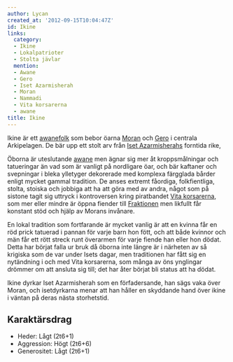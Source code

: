 ```yaml
---
author: Lycan
created_at: '2012-09-15T10:04:47Z'
id: Ikine
links:
  category:
  - Ikine
  - Lokalpatrioter
  - Stolta jävlar
  mention:
  - Awane
  - Gero
  - Iset Azarmisherah
  - Moran
  - Nammadi
  - Vita korsarerna
  - awane
title: Ikine
---
```


Ikine är ett [awanefolk] som bebor öarna [Moran] och [Gero] i centrala Arkipelagen. De bär upp ett
stolt arv från [Iset Azarmisherahs] forntida rike,

Öborna är uteslutande [awane] men ägnar sig mer åt kroppsmålningar och tatueringar än vad som är
vanligt på nordligare öar, och bär kaftaner och svepningar i bleka ylletyger dekorerade med komplexa
färgglada bårder enligt mycket gammal tradition. De anses extremt fåordiga, folkfientliga, stolta,
stoiska och jobbiga att ha att göra med av andra, något som på sistone tagit sig uttryck i
kontroversen kring piratbandet [Vita korsarerna], som mer eller mindre är öppna fiender till
[Fraktionen] men likfullt får konstant stöd och hjälp av Morans invånare.

En lokal tradition som fortfarande är mycket vanlig är att en kvinna får en röd prick tatuerad i
pannan för varje barn hon fött, och att både kvinnor och män får ett rött streck runt överarmen för
varje fiende han eller hon dödat. Detta har börjat falla ur bruk då öborna inte längre är i närheten
av så krigiska som de var under Isets dagar, men traditionen har fått sig en nytändning i och med
Vita korsarerna, som många av öns ynglingar drömmer om att ansluta sig till; det har åter börjat bli
status att ha dödat.

Ikine dyrkar Iset Azarmisherah som en förfadersande, han sägs vaka över Moran, och isetdyrkarna
menar att han håller en skyddande hand över ikine i väntan på deras nästa storhetstid.

Karaktärsdrag
-------------

-   Heder: Lågt (2t6+1)
-   Aggression: Högt (2t6+6)
-   Generositet: Lågt (2t6+1)

  [awanefolk]: awane
  [Moran]: Moran
  [Gero]: Gero
  [Iset Azarmisherahs]: Iset_Azarmisherah
  [awane]: Awane
  [Vita korsarerna]: Vita_korsarerna
  [Fraktionen]: Nammadi